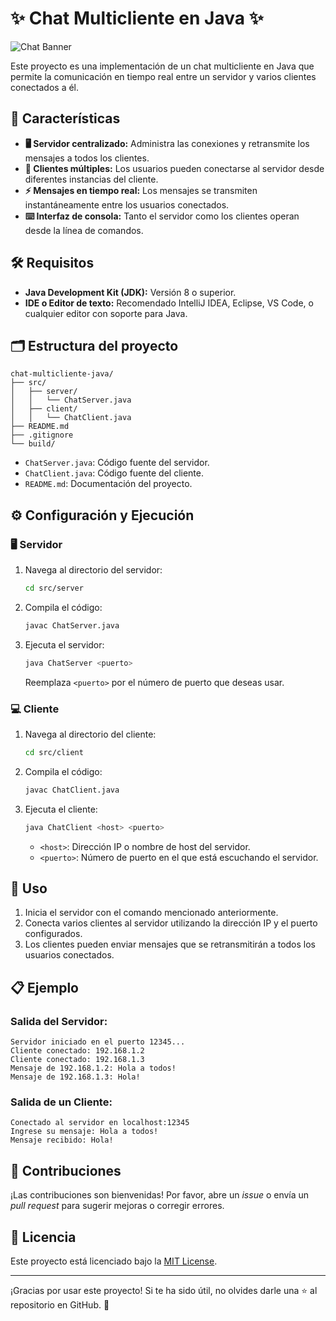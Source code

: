 # ✨ Chat Multicliente en Java ✨

![Chat Banner](https://media.giphy.com/media/26xBwdIuRJiAIqHwA/giphy.gif)

Este proyecto es una implementación de un chat multicliente en Java que permite la comunicación en tiempo real entre un servidor y varios clientes conectados a él.

## 🚀 Características

- **🖥️ Servidor centralizado:** Administra las conexiones y retransmite los mensajes a todos los clientes.
- **👥 Clientes múltiples:** Los usuarios pueden conectarse al servidor desde diferentes instancias del cliente.
- **⚡ Mensajes en tiempo real:** Los mensajes se transmiten instantáneamente entre los usuarios conectados.
- **⌨️ Interfaz de consola:** Tanto el servidor como los clientes operan desde la línea de comandos.

## 🛠️ Requisitos

- **Java Development Kit (JDK):** Versión 8 o superior.
- **IDE o Editor de texto:** Recomendado IntelliJ IDEA, Eclipse, VS Code, o cualquier editor con soporte para Java.

## 🗂️ Estructura del proyecto

```
chat-multicliente-java/
├── src/
│   ├── server/
│   │   └── ChatServer.java
│   ├── client/
│   │   └── ChatClient.java
├── README.md
├── .gitignore
└── build/
```

- `ChatServer.java`: Código fuente del servidor.
- `ChatClient.java`: Código fuente del cliente.
- `README.md`: Documentación del proyecto.

## ⚙️ Configuración y Ejecución

### 🖥️ Servidor

1. Navega al directorio del servidor:

   ```bash
   cd src/server
   ```

2. Compila el código:

   ```bash
   javac ChatServer.java
   ```

3. Ejecuta el servidor:

   ```bash
   java ChatServer <puerto>
   ```

   Reemplaza `<puerto>` por el número de puerto que deseas usar.

### 💻 Cliente

1. Navega al directorio del cliente:

   ```bash
   cd src/client
   ```

2. Compila el código:

   ```bash
   javac ChatClient.java
   ```

3. Ejecuta el cliente:

   ```bash
   java ChatClient <host> <puerto>
   ```

   - `<host>`: Dirección IP o nombre de host del servidor.
   - `<puerto>`: Número de puerto en el que está escuchando el servidor.

## 📝 Uso

1. Inicia el servidor con el comando mencionado anteriormente.
2. Conecta varios clientes al servidor utilizando la dirección IP y el puerto configurados.
3. Los clientes pueden enviar mensajes que se retransmitirán a todos los usuarios conectados.

## 📋 Ejemplo

### Salida del Servidor:

```
Servidor iniciado en el puerto 12345...
Cliente conectado: 192.168.1.2
Cliente conectado: 192.168.1.3
Mensaje de 192.168.1.2: Hola a todos!
Mensaje de 192.168.1.3: Hola!
```

### Salida de un Cliente:

```
Conectado al servidor en localhost:12345
Ingrese su mensaje: Hola a todos!
Mensaje recibido: Hola!
```

## 🤝 Contribuciones

¡Las contribuciones son bienvenidas! Por favor, abre un *issue* o envía un *pull request* para sugerir mejoras o corregir errores.

## 📜 Licencia

Este proyecto está licenciado bajo la [MIT License](LICENSE).

---

¡Gracias por usar este proyecto! Si te ha sido útil, no olvides darle una ⭐ al repositorio en GitHub. 🚀

